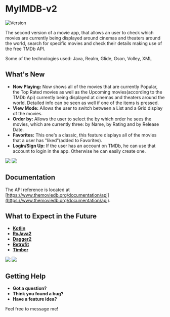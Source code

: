# MyIMDB-v2
![Version](https://img.shields.io/badge/version-v2.0-blue.svg)

The second version of a movie app, that allows an user to check which movies are currently being displayed around cinemas and theaters around the world, search for specific movies and check their details making use of the free TMDb API.

Some of the technologies used: Java, Realm, Glide, Gson, Volley, XML

## What's New

* **Now Playing:** Now shows all of the movies that are currently Popular, the Top Rated movies as well as the Upcoming movies(according to the TMDb Api) currently being displayed at cinemas and theaters around the world. Detailed info can be seen as well if one of the items is pressed.
* **View Mode:** Allows the user to switch between a List and a Grid display of the movies.
* **Order by:** Allows the user to select the by which order he sees the movies, which are currently three: by Name, by Rating and by Release Date.
* **Favorites:** This one's a classic, this feature displays all of the movies that a user has "liked"(added to Favorites).
* **Login/Sign Up:** If the user has an account on TMDb, he can use that account to login in the app. Otherwise he can easily create one.


![](https://i.imgur.com/qBPn2xb.png)
![](https://i.imgur.com/nt3vYXg.png)


## Documentation

The API reference is located at [https://www.themoviedb.org/documentation/api](https://www.themoviedb.org/documentation/api).


## What to Expect in the Future

- [**Kotlin**](https://kotlinlang.org/) 
- [**RxJava2**](https://github.com/ReactiveX/RxJava)
- [**Dagger2**](https://github.com/google/dagger)
- [**Retrofit**](https://square.github.io/retrofit/)
- [**Timber**](https://github.com/JakeWharton/timber)

[<img src="https://i.imgur.com/SGi4L9N.png">](https://kotlinlang.org/) [<img src="https://i.imgur.com/YXgVWyw.png">](https://kotlinlang.org/)

## Getting Help

- **Got a question?**
- **Think you found a bug?** 
- **Have a feature idea?** 

Feel free to message me!


 






